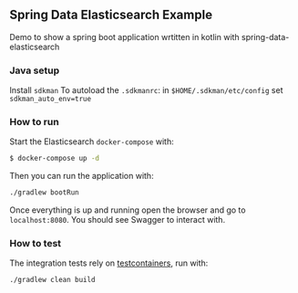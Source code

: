## Spring Data Elasticsearch Example

Demo to show a spring boot application wrtitten in kotlin with spring-data-elasticsearch

### Java setup

Install `sdkman`
To autoload the `.sdkmanrc`:
in `$HOME/.sdkman/etc/config` set `sdkman_auto_env=true`

### How to run

Start the Elasticsearch `docker-compose` with:

```bash
$ docker-compose up -d
``` 

Then you can run the application with:
```bash
./gradlew bootRun
```

Once everything is up and running open the browser and go to `localhost:8080`. You should see Swagger to interact with.

### How to test

The integration tests rely on [testcontainers](https://www.testcontainers.org/), run with:
```bash
./gradlew clean build
```

